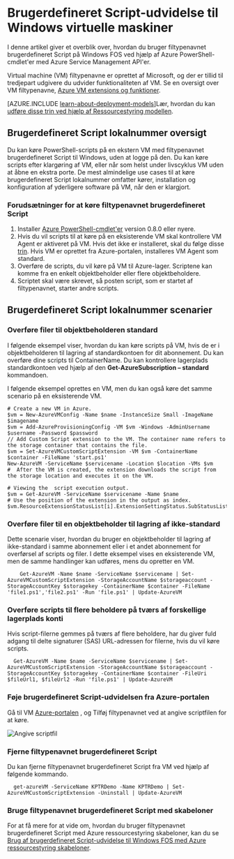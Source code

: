 <properties
   pageTitle="Brugerdefineret Script lokalnummer på en Windows-VM | Microsoft Azure"
   description="Automatisere Azure VM konfigurationsopgaver ved hjælp af filtypenavnet brugerdefineret Script til at køre PowerShell-scripts på en ekstern Windows VM"
   services="virtual-machines-windows"
   documentationCenter=""
   authors="kundanap"
   manager="timlt"
   editor=""
   tags="azure-service-management"/>

<tags
   ms.service="virtual-machines-windows"
   ms.devlang="na"
   ms.topic="article"
   ms.tgt_pltfrm="vm-windows"
   ms.workload="infrastructure-services"
   ms.date="08/06/2015"
   ms.author="kundanap"/>

# <a name="custom-script-extension-for-windows-virtual-machines"></a>Brugerdefineret Script-udvidelse til Windows virtuelle maskiner

I denne artikel giver et overblik over, hvordan du bruger filtypenavnet brugerdefineret Script på Windows FOS ved hjælp af Azure PowerShell-cmdlet'er med Azure Service Management API'er.

Virtual machine (VM) filtypenavne er oprettet af Microsoft, og der er tillid til tredjepart udgivere du udvider funktionaliteten af VM. Se en oversigt over VM filtypenavne, [Azure VM extensions og funktioner](virtual-machines-windows-extensions-features.md).

[AZURE.INCLUDE [learn-about-deployment-models](../../includes/learn-about-deployment-models-classic-include.md)]Lær, hvordan du kan [udføre disse trin ved hjælp af Ressourcestyring modellen](virtual-machines-windows-extensions-customscript.md).

## <a name="custom-script-extension-overview"></a>Brugerdefineret Script lokalnummer oversigt

Du kan køre PowerShell-scripts på en ekstern VM med filtypenavnet brugerdefineret Script til Windows, uden at logge på den. Du kan køre scripts efter klargøring af VM, eller når som helst under livscyklus VM uden at åbne en ekstra porte. De mest almindelige use cases til at køre brugerdefineret Script lokalnummer omfatter kører, installation og konfiguration af yderligere software på VM, når den er klargjort.

### <a name="prerequisites-for-running-the-custom-script-extension"></a>Forudsætninger for at køre filtypenavnet brugerdefineret Script

1. Installer <a href="http://azure.microsoft.com/downloads" target="_blank">Azure PowerShell-cmdlet'er</a> version 0.8.0 eller nyere.
2. Hvis du vil scripts til at køre på en eksisterende VM skal kontrollere VM Agent er aktiveret på VM. Hvis det ikke er installeret, skal du følge disse [trin](virtual-machines-windows-classic-agents-and-extensions.md). Hvis VM er oprettet fra Azure-portalen, installeres VM Agent som standard.
3. Overføre de scripts, du vil køre på VM til Azure-lager. Scriptene kan komme fra en enkelt objektbeholder eller flere objektbeholdere.
4. Scriptet skal være skrevet, så posten script, som er startet af filtypenavnet, starter andre scripts.

## <a name="custom-script-extension-scenarios"></a>Brugerdefineret Script lokalnummer scenarier

### <a name="upload-files-to-the-default-container"></a>Overføre filer til objektbeholderen standard

I følgende eksempel viser, hvordan du kan køre scripts på VM, hvis de er i objektbeholderen til lagring af standardkontoen for dit abonnement. Du kan overføre dine scripts til ContainerName. Du kan kontrollere lagerplads standardkontoen ved hjælp af den **Get-AzureSubscription – standard** kommandoen.

I følgende eksempel oprettes en VM, men du kan også køre det samme scenario på en eksisterende VM.

    # Create a new VM in Azure.
    $vm = New-AzureVMConfig -Name $name -InstanceSize Small -ImageName $imagename
    $vm = Add-AzureProvisioningConfig -VM $vm -Windows -AdminUsername $username -Password $password
    // Add Custom Script extension to the VM. The container name refers to the storage container that contains the file.
    $vm = Set-AzureVMCustomScriptExtension -VM $vm -ContainerName $container -FileName 'start.ps1'
    New-AzureVM -ServiceName $servicename -Location $location -VMs $vm
    #  After the VM is created, the extension downloads the script from the storage location and executes it on the VM.

    # Viewing the  script execution output.
    $vm = Get-AzureVM -ServiceName $servicename -Name $name
    # Use the position of the extension in the output as index.
    $vm.ResourceExtensionStatusList[i].ExtensionSettingStatus.SubStatusList

### <a name="upload-files-to-a-non-default-storage-container"></a>Overføre filer til en objektbeholder til lagring af ikke-standard

Dette scenarie viser, hvordan du bruger en objektbeholder til lagring af ikke-standard i samme abonnement eller i et andet abonnement for overførsel af scripts og filer. I dette eksempel vises en eksisterende VM, men de samme handlinger kan udføres, mens du opretter en VM.

        Get-AzureVM -Name $name -ServiceName $servicename | Set-AzureVMCustomScriptExtension -StorageAccountName $storageaccount -StorageAccountKey $storagekey -ContainerName $container -FileName 'file1.ps1','file2.ps1' -Run 'file.ps1' | Update-AzureVM

### <a name="upload-scripts-to-multiple-containers-across-different-storage-accounts"></a>Overføre scripts til flere beholdere på tværs af forskellige lagerplads konti

  Hvis script-filerne gemmes på tværs af flere beholdere, har du giver fuld adgang til delte signaturer (SAS) URL-adressen for filerne, hvis du vil køre scripts.

      Get-AzureVM -Name $name -ServiceName $servicename | Set-AzureVMCustomScriptExtension -StorageAccountName $storageaccount -StorageAccountKey $storagekey -ContainerName $container -FileUri $fileUrl1, $fileUrl2 -Run 'file.ps1' | Update-AzureVM


### <a name="add-the-custom-script-extension-from-the-azure-portal"></a>Føje brugerdefineret Script-udvidelsen fra Azure-portalen

Gå til VM <a href="https://portal.azure.com/ " target="_blank">Azure-portalen</a> , og Tilføj filtypenavnet ved at angive scriptfilen for at køre.

  ![Angive scriptfil][5]


### <a name="uninstall-the-custom-script-extension"></a>Fjerne filtypenavnet brugerdefineret Script

Du kan fjerne filtypenavnet brugerdefineret Script fra VM ved hjælp af følgende kommando.

      get-azureVM -ServiceName KPTRDemo -Name KPTRDemo | Set-AzureVMCustomScriptExtension -Uninstall | Update-AzureVM

### <a name="use-the-custom-script-extension-with-templates"></a>Bruge filtypenavnet brugerdefineret Script med skabeloner

For at få mere for at vide om, hvordan du bruger filtypenavnet brugerdefineret Script med Azure ressourcestyring skabeloner, kan du se [Brug af brugerdefineret Script-udvidelse til Windows FOS med Azure ressourcestyring skabeloner](virtual-machines-windows-extensions-customscript.md).

<!--Image references-->
[5]: ./media/virtual-machines-windows-classic-extensions-customscript/addcse.png
